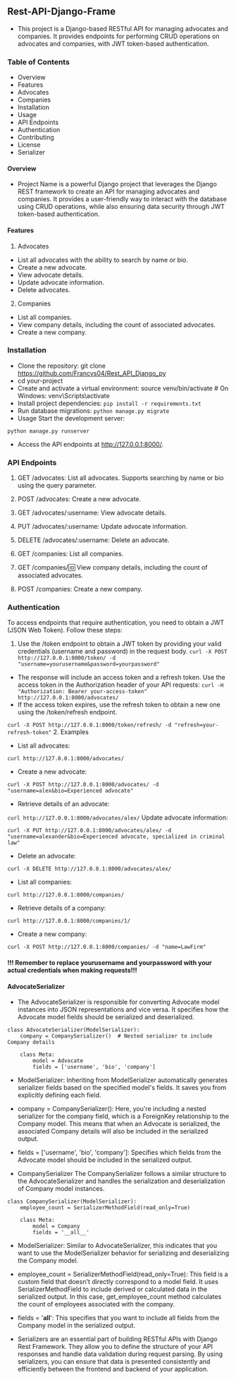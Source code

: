 
## Rest-API-Django-Frame
- This project is a Django-based RESTful API for managing advocates and companies. It provides endpoints for performing CRUD operations on advocates and companies, with JWT token-based authentication.

### Table of Contents
- Overview
- Features
- Advocates
- Companies
- Installation
- Usage
- API Endpoints
- Authentication
- Contributing
- License
- Serializer
#### Overview
- Project Name is a powerful Django project that leverages the Django REST framework to create an API for managing advocates and companies. It provides a user-friendly way to interact with the database using CRUD operations, while also ensuring data security through JWT token-based authentication.

#### Features
1. Advocates
- List all advocates with the ability to search by name or bio.
- Create a new advocate.
- View advocate details.
- Update advocate information.
- Delete advocates.
2. Companies
- List all companies.
- View company details, including the count of associated advocates.
- Create a new company.
### Installation
- Clone the repository:
git clone  https://github.com/Francys04/Rest_API_Django_py
- cd your-project
- Create and activate a virtual environment: 
source venv/bin/activate  # On Windows: venv\Scripts\activate
- Install project dependencies:
`pip install -r requirements.txt`
- Run database migrations:
`python manage.py migrate`
- Usage
Start the development server:

`python manage.py runserver`
- Access the API endpoints at http://127.0.0.1:8000/.

### API Endpoints
1. GET /advocates: List all advocates. Supports searching by name or bio using the query parameter.

2. POST /advocates: Create a new advocate.

3. GET /advocates/:username: View advocate details.

4. PUT /advocates/:username: Update advocate information.

5. DELETE /advocates/:username: Delete an advocate.

6. GET /companies: List all companies.

7. GET /companies/:id: View company details, including the count of associated advocates.

8. POST /companies: Create a new company.

### Authentication
To access endpoints that require authentication, you need to obtain a JWT (JSON Web Token). Follow these steps:

1. Use the /token endpoint to obtain a JWT token by providing your valid credentials (username and password) in the request body.
`curl -X POST http://127.0.0.1:8000/token/ -d "username=yourusername&password=yourpassword"`
- The response will include an access token and a refresh token. Use the access token in the Authorization header of your API requests:
`curl -H "Authorization: Bearer your-access-token" http://127.0.0.1:8000/advocates/`
- If the access token expires, use the refresh token to obtain a new one using the /token/refresh endpoint.

`curl -X POST http://127.0.0.1:8000/token/refresh/ -d "refresh=your-refresh-token"`
2. Examples
- List all advocates:

`curl http://127.0.0.1:8000/advocates/`
- Create a new advocate:

`curl -X POST http://127.0.0.1:8000/advocates/ -d "username=alex&bio=Experienced advocate"`
- Retrieve details of an advocate:

`curl http://127.0.0.1:8000/advocates/alex/`
Update advocate information:

`curl -X PUT http://127.0.0.1:8000/advocates/alex/ -d "username=alexander&bio=Experienced advocate, specialized in criminal law"`
- Delete an advocate:

`curl -X DELETE http://127.0.0.1:8000/advocates/alex/`
- List all companies:

`curl http://127.0.0.1:8000/companies/`
- Retrieve details of a company:

`curl http://127.0.0.1:8000/companies/1/`
- Create a new company:

`curl -X POST http://127.0.0.1:8000/companies/ -d "name=LawFirm"`
#### !!! Remember to replace yourusername and yourpassword with your actual credentials when making requests!!!

#### AdvocateSerializer
- The AdvocateSerializer is responsible for converting Advocate model instances into JSON representations and vice versa. It specifies how the Advocate model fields should be serialized and deserialized.
```
class AdvocateSerializer(ModelSerializer):
    company = CompanySerializer()  # Nested serializer to include Company details

    class Meta:
        model = Advocate
        fields = ['username', 'bio', 'company']
```
- ModelSerializer: Inheriting from ModelSerializer automatically generates serializer fields based on the specified model's fields. It saves you from explicitly defining each field.

- company = CompanySerializer(): Here, you're including a nested serializer for the company field, which is a ForeignKey relationship to the Company model. This means that when an Advocate is serialized, the associated Company details will also be included in the serialized output.

- fields = ['username', 'bio', 'company']: Specifies which fields from the Advocate model should be included in the serialized output.

- CompanySerializer
The CompanySerializer follows a similar structure to the AdvocateSerializer and handles the serialization and deserialization of Company model instances.

```
class CompanySerializer(ModelSerializer):
    employee_count = SerializerMethodField(read_only=True)

    class Meta:
        model = Company
        fields = '__all__'
```
- ModelSerializer: Similar to AdvocateSerializer, this indicates that you want to use the ModelSerializer behavior for serializing and deserializing the Company model.

- employee_count = SerializerMethodField(read_only=True): This field is a custom field that doesn't directly correspond to a model field. It uses SerializerMethodField to include derived or calculated data in the serialized output. In this case, get_employee_count method calculates the count of employees associated with the company.

- fields = '__all__': This specifies that you want to include all fields from the Company model in the serialized output.

- Serializers are an essential part of building RESTful APIs with Django Rest Framework. They allow you to define the structure of your API responses and handle data validation during request parsing. By using serializers, you can ensure that data is presented consistently and efficiently between the frontend and backend of your application.